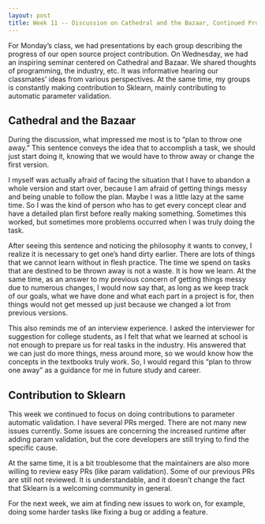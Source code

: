 ```yaml
---
layout: post
title: Week 11 -- Discussion on Cathedral and the Bazaar, Continued Project Contribution
---
```


For Monday’s class, we had presentations by each group describing the progress of our open source project contribution. On Wednesday, we had an inspiring seminar centered on Cathedral and Bazaar. We shared thoughts of programming, the industry, etc. It was informative hearing our classmates’ ideas from various perspectives. At the same time, my groups is constantly making contribution to Sklearn, mainly contributing to automatic parameter validation.

<!--more-->

## Cathedral and the Bazaar

During the discussion, what impressed me most is to “plan to throw one away.” This sentence conveys the idea that to accomplish a task, we should just start doing it, knowing that we would have to throw away or change the first version. 

I myself was actually afraid of facing the situation that I have to abandon a whole version and start over, because I am afraid of getting things messy and being unable to follow the plan. Maybe I was a little lazy at the same time. So I was the kind of person who has to get every concept clear and have a detailed plan first before really making something. Sometimes this worked, but sometimes more problems occurred when I was truly doing the task. 

After seeing this sentence and noticing the philosophy it wants to convey, I realize it is necessary to get one’s hand dirty earlier. There are lots of things that we cannot learn without in flesh practice. The time we spend on tasks that are destined to be thrown away is not a waste. It is how we learn. At the same time, as an answer to my previous concern of getting things messy due to numerous changes, I would now say that, as long as we keep track of our goals, what we have done and what each part in a project is for, then things would not get messed up just because we changed a lot from previous versions. 

This also reminds me of an interview experience. I asked the interviewer for suggestion for college students, as I felt that what we learned at school is not enough to prepare us for real tasks in the industry. His answered that we can just do more things, mess around more, so we would know how the concepts in the textbooks truly work. So, I would regard this “plan to throw one away” as a guidance for me in future study and career.

## Contribution to Sklearn

This week we continued to focus on doing contributions to parameter automatic validation. I have several PRs merged. There are not many new issues currently. Some issues are concerning the increased runtime after adding param validation, but the core developers are still trying to find the specific cause. 

At the same time, it is a bit troublesome that the maintainers are also more willing to review easy PRs (like param validation). Some of our previous PRs are still not reviewed. It is understandable, and it doesn’t change the fact that Sklearn is a welcoming community in general.

For the next week, we aim at finding new issues to work on, for example, doing some harder tasks like fixing a bug or adding a feature. 